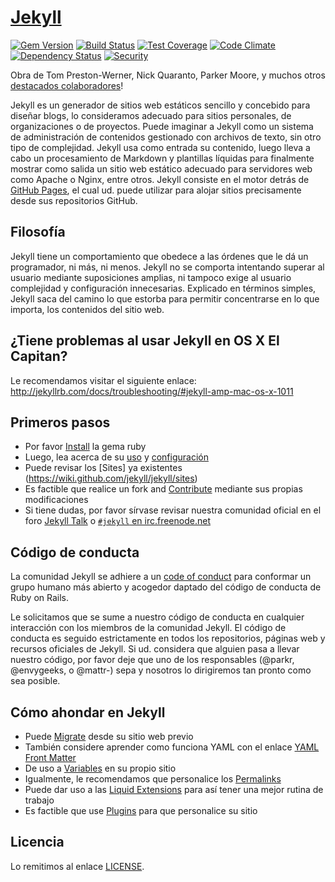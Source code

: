 # [Jekyll](http://jekyllrb.com/)

[![Gem Version](https://img.shields.io/gem/v/jekyll.svg)][ruby-gems]
[![Build Status](https://travis-ci.org/jekyll/jekyll.svg?branch=master)][travis]
[![Test Coverage](https://codeclimate.com/github/jekyll/jekyll/badges/coverage.svg)][coverage]
[![Code Climate](https://codeclimate.com/github/jekyll/jekyll/badges/gpa.svg)][codeclimate]
[![Dependency Status](https://gemnasium.com/jekyll/jekyll.svg)][gemnasium]
[![Security](https://hakiri.io/github/jekyll/jekyll/master.svg)][hakiri]

[ruby-gems]: https://rubygems.org/gems/jekyll
[gemnasium]: https://gemnasium.com/jekyll/jekyll
[codeclimate]: https://codeclimate.com/github/jekyll/jekyll
[coverage]: https://codeclimate.com/github/jekyll/jekyll/coverage
[hakiri]: https://hakiri.io/github/jekyll/jekyll/master
[travis]: https://travis-ci.org/jekyll/jekyll

Obra de Tom Preston-Werner, Nick Quaranto, Parker Moore, y muchos otros [destacados colaboradores](https://github.com/jekyll/jekyll/graphs/contributors)!

Jekyll es un generador de sitios web estáticos sencillo y concebido para diseñar blogs, lo consideramos adecuado para sitios personales, de organizaciones o de proyectos. Puede imaginar a Jekyll como un sistema de administración de contenidos gestionado con archivos de texto, sin otro tipo de complejidad. Jekyll usa como entrada su contenido, luego lleva a cabo un procesamiento de Markdown y plantillas líquidas para finalmente mostrar como salida un sitio web estático adecuado para servidores web como Apache o Nginx, entre otros. Jekyll consiste en el motor detrás de [GitHub Pages](http://pages.github.com), el cual ud. puede utilizar para alojar sitios precisamente desde sus repositorios GitHub.

## Filosofía

Jekyll tiene un comportamiento que obedece a las órdenes que le dá un programador, ni más, ni menos. Jekyll no se comporta intentando superar al usuario mediante suposiciones amplias, ni tampoco exige al usuario complejidad y configuración innecesarias. Explicado en términos simples, Jekyll saca del camino lo que estorba para permitir concentrarse en lo que importa, los contenidos del sitio web.

## ¿Tiene problemas al usar Jekyll en OS X El Capitan?

Le recomendamos visitar el siguiente enlace: http://jekyllrb.com/docs/troubleshooting/#jekyll-amp-mac-os-x-1011

## Primeros pasos

* Por favor [Install](http://jekyllrb.com/docs/installation/) la gema ruby
* Luego, lea acerca de su [uso](http://jekyllrb.com/docs/usage/) y [configuración](http://jekyllrb.com/docs/configuration/)
* Puede revisar los [Sites] ya existentes (https://wiki.github.com/jekyll/jekyll/sites)
* Es factible que realice un fork and [Contribute](http://jekyllrb.com/docs/contributing/) mediante sus propias modificaciones
* Si tiene dudas, por favor sírvase revisar nuestra comunidad oficial en el foro [Jekyll Talk](https://talk.jekyllrb.com/) o [`#jekyll` en irc.freenode.net](https://botbot.me/freenode/jekyll/)

## Código de conducta

La comunidad Jekyll se adhiere a un [code of conduct](CONDUCT.md) para conformar un grupo humano más abierto y acogedor  daptado del código de conducta de Ruby on Rails.

Le solicitamos que se sume a nuestro código de conducta en cualquier interacción con los miembros de la comunidad Jekyll. 
El código de conducta es seguido estrictamente en todos los repositorios, páginas web y recursos oficiales de Jekyll. 
Si ud. considera que alguien pasa a llevar nuestro código, por favor deje que uno de los responsables (@parkr, @envygeeks, o @mattr-) sepa y nosotros lo dirigiremos tan pronto como sea posible. 

## Cómo ahondar en Jekyll

* Puede [Migrate](http://import.jekyllrb.com/docs/home/) desde su sitio web previo
* También considere aprender como funciona YAML con el enlace [YAML Front Matter](http://jekyllrb.com/docs/frontmatter/) 
* De uso a [Variables](http://jekyllrb.com/docs/variables/) en su propio sitio
* Igualmente, le recomendamos que personalice los [Permalinks](http://jekyllrb.com/docs/permalinks/) 
* Puede dar uso a las [Liquid Extensions](http://jekyllrb.com/docs/templates/) para así tener una mejor rutina de trabajo
* Es factible que use [Plugins](http://jekyllrb.com/docs/plugins/) para que personalice su sitio

## Licencia

Lo remitimos al enlace [LICENSE](https://github.com/jekyll/jekyll/blob/master/LICENSE).
